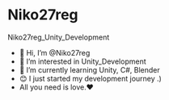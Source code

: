 # Niko27reg

Niko27reg_Unity_Development

- 👋 Hi, I’m @Niko27reg
- 👀 I’m interested in Unity_Development
- 🌱 I’m currently learning Unity, C#, Blender
- 😊 I just started my development journey .)
- All you need is love.❤
